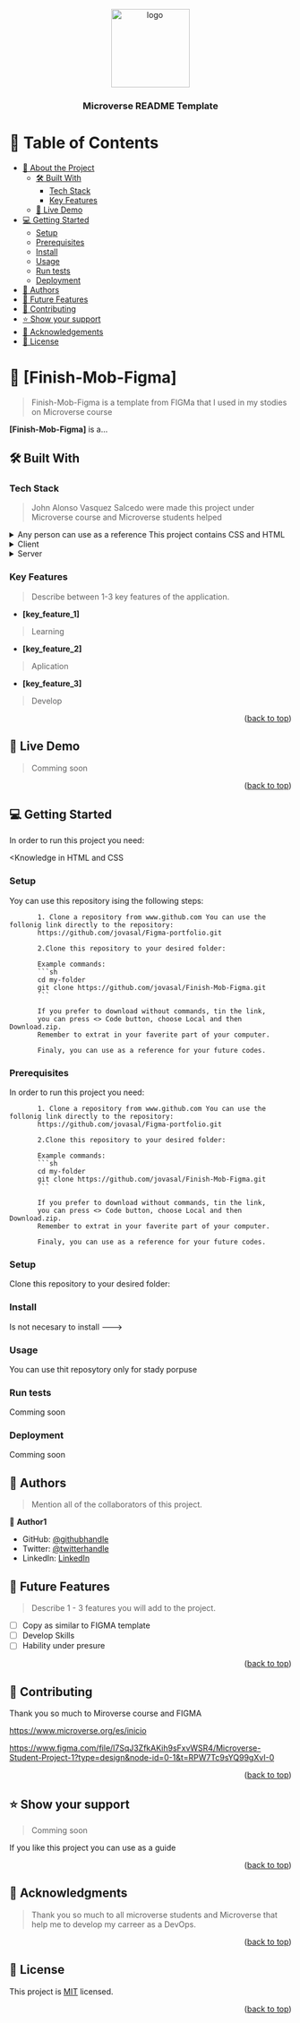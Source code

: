 <a name="readme-top"></a>

<div align="center">
  <!-- You are encouraged to replace this logo with your own! Otherwise you can also remove it. -->
  <img src="murple_logo.png" alt="logo" width="140"  height="auto" />
  <br/>

  <h3><b>Microverse README Template</b></h3>

</div>

<!-- TABLE OF CONTENTS -->

# 📗 Table of Contents

- [📖 About the Project](#about-project)
  - [🛠 Built With](#built-with)
    - [Tech Stack](#tech-stack)
    - [Key Features](#key-features)
  - [🚀 Live Demo](#live-demo)
- [💻 Getting Started](#getting-started)
  - [Setup](#setup)
  - [Prerequisites](#prerequisites)
  - [Install](#install)
  - [Usage](#usage)
  - [Run tests](#run-tests)
  - [Deployment](#deployment)
- [👥 Authors](#authors)
- [🔭 Future Features](#future-features)
- [🤝 Contributing](#contributing)
- [⭐️ Show your support](#support)
- [🙏 Acknowledgements](#acknowledgements)
- [📝 License](#license)

<!-- PROJECT DESCRIPTION -->

# 📖 [Finish-Mob-Figma] <a name="about-project"></a>

> Finish-Mob-Figma is a template from FIGMa that I used in my stodies on Microverse course

**[Finish-Mob-Figma]** is a...

## 🛠 Built With <a name="built-with"></a>

### Tech Stack <a name="tech-stack"></a>

> John Alonso Vasquez Salcedo were made this project under Microverse course and Microverse students helped

<details>
  <summary>Any person can use as a reference This project contains CSS and HTML</summary>
  <ul>
    <li><a href="(https://lenguajecss.com/)">CSS</a></li>
  </ul>
</details>

<details>
  <summary>Client</summary>
  <ul>
    <li><a href="https://html.com/">html</a></li>
  </ul>
</details>

<details>
  <summary>Server</summary>
  <ul>
    <li><a href="https://desarrolloweb.com/home/css">css</a></li>
  </ul>
</details>

<!-- Features -->

### Key Features <a name="key-features"></a>

> Describe between 1-3 key features of the application.

- **[key_feature_1]**
> Learning
- **[key_feature_2]**
> Aplication
- **[key_feature_3]**
> Develop

<p align="right">(<a href="#readme-top">back to top</a>)</p>

<!-- LIVE DEMO -->

## 🚀 Live Demo <a name="live-demo"></a>

> Comming soon


<p align="right">(<a href="#readme-top">back to top</a>)</p>

<!-- GETTING STARTED -->

## 💻 Getting Started <a name="getting-started"></a>

In order to run this project you need:

<Knowledge in HTML and CSS
           
### Setup

Yoy can use this repository ising the following steps:
           
           1. Clone a repository from www.github.com You can use the follonig link directly to the repository:
           https://github.com/jovasal/Figma-portfolio.git
           
           2.Clone this repository to your desired folder:
           
           Example commands:
           ```sh
           cd my-folder
           git clone https://github.com/jovasal/Finish-Mob-Figma.git
           ```
           
           If you prefer to download without commands, tin the link, 
           you can press <> Code button, choose Local and then Download.zip. 
           Remember to extrat in your faverite part of your computer.
           
           Finaly, you can use as a reference for your future codes.


### Prerequisites

In order to run this project you need:

           1. Clone a repository from www.github.com You can use the follonig link directly to the repository:
           https://github.com/jovasal/Figma-portfolio.git
           
           2.Clone this repository to your desired folder:
           
           Example commands:
           ```sh
           cd my-folder
           git clone https://github.com/jovasal/Finish-Mob-Figma.git
           ```
           
           If you prefer to download without commands, tin the link, 
           you can press <> Code button, choose Local and then Download.zip. 
           Remember to extrat in your faverite part of your computer.
           
           Finaly, you can use as a reference for your future codes.

### Setup

Clone this repository to your desired folder:

<!--
Example commands:

```sh
  cd my-folder
  git clone [https://github.com/jovasal/Finish-Mob-Figma.git]
```
--->

### Install

Is not necesary to install
--->

### Usage

You can use thit reposytory only for stady porpuse

### Run tests

Comming soon


### Deployment

Comming soon

<!-- AUTHORS -->

## 👥 Authors <a name="John Alonso Vasquez Salcedo"></a>

> Mention all of the collaborators of this project.

👤 **Author1**

- GitHub: [@githubhandle](https://github.com/jovasal/)
- Twitter: [@twitterhandle](https://twitter.com/jovasal)
- LinkedIn: [LinkedIn](https://www.linkedin.com/in/john-alonso-vasquez-salcedo-95749632/)

<!-- FUTURE FEATURES -->

## 🔭 Future Features <a name="future-features"></a>

> Describe 1 - 3 features you will add to the project.

- [ ] Copy as similar to FIGMA template
- [ ] Develop Skills
- [ ] Hability under presure

<p align="right">(<a href="#readme-top">back to top</a>)</p>

<!-- CONTRIBUTING -->

## 🤝 Contributing <a name="Microverse and figma"></a>

Thank you so much to Miroverse course and FIGMA

https://www.microverse.org/es/inicio

https://www.figma.com/file/l7SqJ3ZfkAKih9sFxvWSR4/Microverse-Student-Project-1?type=design&node-id=0-1&t=RPW7Tc9sYQ99gXvI-0

<p align="right">(<a href="#readme-top">back to top</a>)</p>

<!-- SUPPORT -->

## ⭐️ Show your support <a name="support"></a>

> Comming soon

If you like this project you can use as a guide

<p align="right">(<a href="#readme-top">back to top</a>)</p>

<!-- ACKNOWLEDGEMENTS -->

## 🙏 Acknowledgments <a name="acknowledgements"></a>

> Thank you so much to all microverse students and Microverse that help me to develop my carreer as a DevOps.

<p align="right">(<a href="#readme-top">back to top</a>)</p>

<!-- LICENSE -->

## 📝 License <a name="license"></a>

This project is [MIT](./MIT.md) licensed.

<p align="right">(<a href="#readme-top">back to top</a>)</p>
